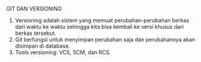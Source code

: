 GIT DAN VERSIONING
1. Versioning adalah sistem yang memuat perubahan-perubahan berkas dari waktu ke waktu sehingga kita bisa kembali ke versi khusus dari berkas tersebut.
2. Git berfungsi untuk menyimpan perubahan saja dan perubahannya akan disimpan di database.
3. Tools versioning: VCS, SCM, dan RCS.
